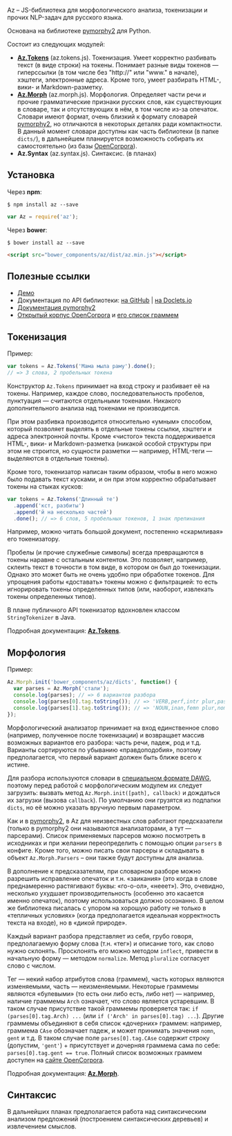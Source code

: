 Az – JS-библиотека для морфологического анализа, токенизации и прочих NLP-задач для русского языка.

Основана на библиотеке [pymorphy2](https://github.com/kmike/pymorphy2) для Python.

Состоит из следующих модулей:
- [**Az.Tokens**](https://github.com/deNULL/Az.js/wiki/Az.Tokens) (az.tokens.js). Токенизация. Умеет корректно разбивать текст (в виде строки) на токены. Понимает разные виды токенов — гиперссылки (в том числе без "http://" или "www." в начале), хэштеги, электронные адреса. Кроме того, умеет разбирать HTML-, вики- и Markdown-разметку.
- [**Az.Morph**](https://github.com/deNULL/Az.js/wiki/Az.Morph) (az.morph.js). Морфология. Определяет части речи и прочие грамматические признаки русских слов, как существующих в словаре, так и отсутствующих в нём, в том числе из-за опечаток. Словари имеют формат, очень близкий к формату словарей [pymorphy2](https://github.com/kmike/pymorphy2), но отличаются в некоторых деталях ради компактности. В данный момент словари доступны как часть библиотеки (в папке `dicts/`), в дальнейшем планируется возможность собирать их самостоятельно (из базы [OpenCorpora](http://opencorpora.org/)).
- **Az.Syntax** (az.syntax.js). Синтаксис. (в планах)

## Установка

Через **npm**:
```
$ npm install az --save
```

```js
var Az = require('az');
```

Через **bower**:
```
$ bower install az --save
```

```html
<script src="bower_components/az/dist/az.min.js"></script>
```

## Полезные ссылки

- [Демо](http://denull.github.io/Az.js/demo/)
- Документация по API библиотеки: [на GitHub](https://github.com/deNULL/Az.js/wiki/) | [на Doclets.io](https://doclets.io/deNULL/Az.js/master)
- [Документация pymorphy2](http://pymorphy2.readthedocs.io/en/latest/user/index.html)
- [Открытый корпус OpenCorpora](http://opencorpora.org/) и [его список граммем](http://opencorpora.org/dict.php?act=gram)

## Токенизация

Пример:
```js
var tokens = Az.Tokens('Мама мыла раму').done();
// => 3 слова, 2 пробельных токена
```

Конструктор `Az.Tokens` принимает на вход строку и разбивает её на токены. Например, каждое слово, последовательность пробелов, пунктуация — считаются отдельными токенами. Никакого дополнительного анализа над токенами не производится.

При этом разбивка производится относительно «умным» способом, который позволяет выделять в отдельные токены ссылки, хэштеги и адреса электронной почты. Кроме «чистого» текста поддерживается HTML-, вики- и Markdown-разметка (никакой особой структуры при этом не строится, но сущности разметки — например, HTML-теги — выделяются в отдельные токены).

Кроме того, токенизатор написан таким образом, чтобы в него можно было подавать текст кусками, и он при этом корректно обрабатывает токены на стыках кусков:
```js
var tokens = Az.Tokens('Длинный те')
  .append('кст, разбиты')
  .append('й на несколько частей')
  .done(); // => 6 слов, 5 пробельных токенов, 1 знак препинания
```
Например, можно читать большой документ, постепенно «скармливая» его токенизатору.

Пробелы (и прочие служебные символы) всегда превращаются в токены наравне с остальным контентом. Это позволяет, например, склеить текст в точности в том виде, в котором он был до токенизации. Однако это может быть не очень удобно при обработке токенов. Для упрощения работы «доставать» токены можно с фильтрацией: то есть игнорировать токены определенных типов (или, наоборот, извлекать токены определенных типов).

В плане публичного API токенизатор вдохновлен классом ```StringTokenizer``` в Java.

Подробная документация: [**Az.Tokens**](https://github.com/deNULL/Az.js/wiki/Az.Tokens).

## Морфология

Пример:
```js
Az.Morph.init('bower_components/az/dicts', function() {
  var parses = Az.Morph('стали');
  console.log(parses); // => 6 вариантов разбора
  console.log(parses[0].tag.toString()); // => 'VERB,perf,intr plur,past,indc'
  console.log(parses[1].tag.toString()); // => 'NOUN,inan,femn plur,nomn'
});
```

Морфологический анализатор принимает на вход единственное слово (например, полученное после токенизации) и возвращает массив возможных вариантов его разбора: часть речи, падеж, род и т.д. Варианты сортируются по убыванию «правдоподобия», поэтому предполагается, что первый вариант должен быть ближе всего к истине.

Для разбора используются словари в [специальном формате DAWG](http://pymorphy2.readthedocs.io/en/latest/internals/dict.html#id12), поэтому перед работой с морфологическим модулем их следует загрузить: вызвать метод `Az.Morph.init([path], callback)` и дождаться их загрузки (вызова `callback`). По умолчанию они грузятся из подпапки `dicts`, но её можно указать вручную первым параметром.

Как и в [pymorphy2](http://pymorphy2.readthedocs.io/en/latest/internals/prediction.html), в Az для неизвестных слов работают предсказатели (только в pymorphy2 они называются анализаторами, а тут — парсерами). Список применяемых парсеров можно посмотреть в исходниках и при желании переопределить с помощью опции `parsers` в конфиге. Кроме того, можно писать свои парсеры и складывать в объект `Az.Morph.Parsers` – они также будут доступны для анализа.

В дополнение к предсказателям, при словарном разборе можно разрешить исправление опечаток и т.н. «заикания» (это когда в слове преднамеренно растягивают буквы: «го-о-ол», «нееет»). Это, очевидно, несколько ухудшает производительность (особенно это касается именно опечаток), поэтому использоваться должно осознанно. В целом же библиотека писалась с упором на хорошую работу не только в «тепличных условиях» (когда предполагается идеальная корректность текста на входе), но в «дикой природе».

Каждый вариант разбора представляет из себя, грубо говоря, предполагаемую форму слова (т.н. «тег») и описание того, как слово нужно склонять. Просклонять его можно методом `inflect`, привести в начальную форму — методом `normalize`. Метод `pluralize` согласует слово с числом.

Тег — некий набор атрибутов слова (граммем), часть которых являются изменяемыми, часть — неизменяемыми. Некоторые граммемы являются «булевыми» (то есть они либо есть, либо нет) — например, наличие граммемы `Arch` означает, что слово является устаревшим. В таком случае присутствие такой граммемы проверяется так: `if (parses[0].tag.Arch) ...` (или `if ('Arch' in parses[0].tag) ...`). Другие граммемы объединяют в себя список «дочерних» граммем: например, граммема `CAse` обозначает падеж, и может принимать значения `nomn`, `gent` и т.д. В таком случае поле `parses[0].tag.CAse` содержит строку (допустим, `'gent'`) + присутствует и дочерняя граммема сама по себе: `parses[0].tag.gent == true`. Полный список возможных граммем доступен на [сайте OpenCorpora](http://opencorpora.org/dict.php?act=gram).

Подробная документация: [**Az.Morph**](https://github.com/deNULL/Az.js/wiki/Az.Morph).

## Синтаксис

В дальнейших планах предполагается работа над синтаксическим анализом предложений (построением синтаксических деревьев) и извлечением смыслов.
